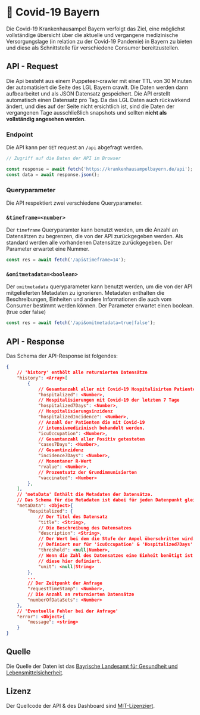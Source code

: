 <!-- @format -->

# 🚦 Covid-19 Bayern

Die Covid-19 Krankenhausampel Bayern verfolgt das Ziel, eine möglichst vollständige übersicht über die aktuelle und vergangene medizinische Versorgungslage (in relation zu der Covid-19 Pandemie) in Bayern zu bieten und diese als Schnittstelle für verschiedene Consumer bereitzustellen.

## API - Request

Die Api besteht aus einem Puppeteer-crawler mit einer TTL von 30 Minuten der automatisiert die Seite des LGL Bayern crawlt. Die Daten werden dann aufbearbeitet und als JSON Datensatz gespeichert. Die API erstellt automatisch einen Datensatz pro Tag. Da das LGL Daten auch rückwirkend ändert, und dies auf der Seite nicht ersichtlich ist, sind die Daten der vergangenen Tage ausschließlich snapshots und sollten **nicht als vollständig angesehen werden**.

### Endpoint

Die API kann per `GET` request an `/api` abgefragt werden.

```js
// Zugriff auf die Daten der API im Browser

const response = await fetch('https://krankenhausampelbayern.de/api');
const data = await response.json();
```

### Queryparameter

Die API respektiert zwei verschiedene Queryparameter.

### `&timeframe=<number>`

Der `timeframe` Queryparamter kann benutzt werden, um die Anzahl an Datensätzen zu begrenzen, die von der API zurückgegeben werden. Als standard werden alle vorhandenen Datensätze zurückgegeben. Der Parameter erwartet eine Nummer.

```js
const res = await fetch('/api&timeframe=14');
```

### `&omitmetadata=<boolean>`

Der `omitmetadata` queryparameter kann benutzt werden, um die von der API mitgelieferten Metadaten zu ignorieren. Metadaten enthalten die Beschreibungen, Einheiten und andere Informationen die auch vom Consumer bestimmt werden können. Der Parameter erwartet einen boolean. (true oder false)

```js
const res = await fetch('/api&omitmetadata=true|false');
```

## API - Response

Das Schema der API-Response ist folgendes:

```json
{
    // 'history' enthölt alle returnierten Datensätze
    "history": <Array>[
        {
            // Gesamtanzahl aller mit Covid-19 Hospitalisirten Patienten
            "hospitalized": <Number>,
            // Hospitalisierungen mit Covid-19 der letzten 7 Tage
            "hospitalized7Days": <Number>,
            // Hospitalisierungsinzidenz
            "hospitalizedIncidence": <Number>,
            // Anzahl der Patienten die mit Covid-19
            // intensivmedizinisch behandelt werden.
            "icuOccupation": <Number>,
            // Gesamtanzahl aller Positiv getesteten
            "cases7Days": <Number>,
            // Gesamtinzidenz
            "incidence7Days": <Number>,
            // Momentaner R-Wert
            "rvalue": <Number>,
            // Prozentsatz der Grundimmunisierten
            "vaccinated": <Number>
        },
    ],
    // 'metaData' Enthält die Metadaten der Datensätze.
    // Das Schema für die Metadaten ist dabei für jeden Datenpunkt gleich.
    "metaData": <Object>{
        "hospitalized": {
            // Der Titel des Datensatz
            "title": <String>,
            // Die Beschreibung des Datensatzes
            "description": <String>,
            // Der Wert bei dem die Stufe der Ampel überschritten wird.
            // Definiert nur für 'icuOccupation' & 'Hospitalized7Days'
            "threshold": <null|Number>,
            // Wenn die Zahl des Datensatzes eine Einheit benötigt ist
            // diese hier definiert.
            "unit": <null|String>
        },
        ...
        // Der Zeitpunkt der Anfrage
        "requestTimeStamp": <Number>,
        // Die Anzahl an returnierten Datensätze
        "numberOfDataSets": <Number>
    },
    // 'Eventuelle Fehler bei der Anfrage'
    "error": <Object>{
        "message": <string>
    }
}
```

## Quelle

Die Quelle der Daten ist das [Bayrische Landesamt für Gesundheit und Lebensmittelsicherheit](https://www.lgl.bayern.de/gesundheit/infektionsschutz/infektionskrankheiten_a_z/coronavirus/karte_coronavirus/index.htm).

## Lizenz

Der Quellcode der API & des Dashboard sind [MIT-Lizenziert](https://opensource.org/licenses/MIT).
